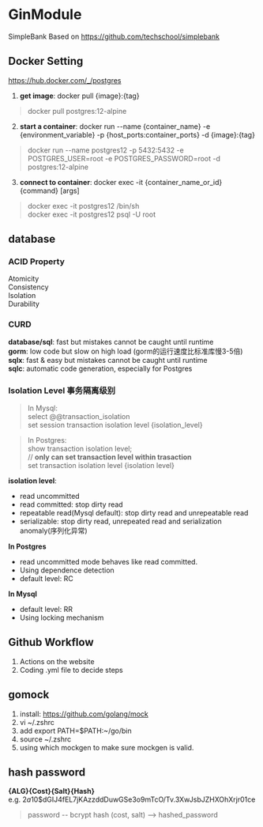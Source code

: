 # GinModule
SimpleBank Based on https://github.com/techschool/simplebank
## Docker Setting
https://hub.docker.com/_/postgres
1. **get image**: docker pull {image}:{tag}  
> docker pull postgres:12-alpine 
2. **start a container**: docker run --name {container_name} -e {environment_variable} -p {host_ports:container_ports} -d {image}:{tag}
> docker run --name postgres12 -p 5432:5432 -e POSTGRES_USER=root -e POSTGRES_PASSWORD=root -d postgres:12-alpine
3. **connect to container**: docker exec -it {container_name_or_id} {command} [args]
> docker exec -it postgres12 /bin/sh  
> docker exec -it postgres12 psql -U root

## database 

### ACID Property
Atomicity  
Consistency  
Isolation  
Durability

### CURD
**database/sql**: fast but mistakes cannot be caught until runtime  
**gorm**: low code but slow on high load (gorm的运行速度比标准库慢3-5倍)  
**sqlx**: fast & easy but mistakes cannot be caught until runtime  
**sqlc**: automatic code generation, especially for Postgres

### Isolation Level 事务隔离级别
> In Mysql:   
> select @@transaction_isolation  
> set session transaction isolation level {isolation_level}  

> In Postgres:  
> show transaction isolation level;  
> // **only can set transaction level within trasaction**  
> set transaction isolation level {isolation level}

**isolation level**:  
- read uncommitted  
- read committed: stop dirty read  
- repeatable read(Mysql default): stop dirty read and unrepeatable read  
- serializable: stop dirty read, unrepeated read and serialization anomaly(序列化异常)

**In Postgres**
- read uncommitted mode behaves like read committed. 
- Using dependence detection  
- default level: RC

**In Mysql**  
- default level: RR
- Using locking mechanism  

## Github Workflow

1. Actions on the website
2. Coding .yml file to decide steps

## gomock
1. install: https://github.com/golang/mock
2. vi ~/.zshrc 
3. add export PATH=$PATH:~/go/bin
4. source ~/.zshrc
5. using which mockgen to make sure mockgen is valid.

## hash password
**{ALG}{Cost}{Salt}{Hash}**  
e.g. $2a$10$dGIJ4fEL7jKAzzddDuwGSe3o9mTcO/Tv.3XwJsbJZHXOhXrjr01ce
> password -- bcrypt hash (cost, salt) --> hashed_password
